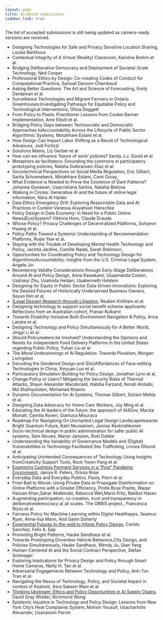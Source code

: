 ```yaml
---
layout: page
title: Accepted submissions
sidebar_link: true
---
```


The list of accepted submissions is still being updated as camera-ready versions are received.

- Designing Technologies for Safe and Privacy Sensitive Location Sharing, Louise Barkhuus 
- Contextual Integrity of A Virtual (Reality) Classroom, Karoline Brehm et al.
- Bridging Deliberative Democracy and Deployment of Societal-Scale Technology, Ned Cooper
- Professional Ethics by Design: Co-creating Codes of Conduct for Computational Practice, Samuel Danzon-Chambaud
- Asking Better Questions: The Art and Science of Forecasting, Emily Dardaman et al.
- Surveillance Technologies and Migrant Farmers in Ontario Greenhouses:Investigating Pathways for Equitable Policy and Technological Interventions, Olivia Doggett
- From Policy to Pixels: Practitioner Lessons from Cookie Banner Implementation, 	Ame Elliott et al.
- Bridging Policy Gaps between Technocratic and Democratic Approaches toAccountability Across the Lifecycle of Public Sector Algorithmic Systems, Motahhare Eslami et al.
- How Design Can Impact Labor Shifting as a Result of Technological Advances, Jodi Forlizzi
- Solutions Matrix, Liz Gerber et al.
- How can we influence ‘future of work’ policies? Sandy J.J. Gould et al.
- Metaphors as facilitators: Grounding the commons in participatory prototyping policies, Natalia Gulbransen-Diaz et al.
- Sociotechnical Perspectives on Social Media Regulation, Eric Gilbert, Sarita Schoenebeck, Motahhare Eslami, Cami Goray,
- What Evidence is Needed to Prove the Existence of Dark Patterns? Johanna Gunawan, Usacristiana Santos, Nataliia Bielova
- Walking in Circles: Generative AI and the future of online legal information, Nóra Al Haider
- Data Ethics Emergency Drill: Exploring Responsible Data and AI Practices in Context Vanessa Aisyahsari Hanschke
- Policy Design in Data Economy: In Need for a Public Online News(Eco)System? Viktoria Horn, Claude Draude
- Whose Policy? Privacy Challenges of Decentralized Platforms, Sohyeon Hwang et al.
- Policy Paths Toward a Systemic Understanding of Recommendation Platforms,	Ruijie Yew et al.
- Staying with the Trouble of Developing Mental Health Technology and Policy, Jacinta Jardine, Camille Nadal, Sarah Robinson,
- Opportunities for Coordinating Policy and Technology Design for AlgorithmicAccountability: Insights from the U.S. Criminal Legal System, Angela Jin
- Recentering Validity Considerations through Early-Stage Deliberations Around AI and Policy Design, Anna Kawakami, Usaamanda Coston, Usahaiyi Zhu, Usahoda Heidari, Usakenneth Holstein
- Designing for Equity in Public Sector Data-Driven Innovations: Exploring the Desired Futures of Historically Underserved Business Owners, Seyun Kim et al.
- [(Legal Design) Research through Litigation](http://arxiv.org/abs/2303.14336), Reuben Kirkham et al.
- Designing technology to support social benefit scheme applicants: Reflections from an Australian cohort, Pranav Kulkarni
- Towards Disability-Inclusive Built-Environment Navigation & Policy, Anna Landre et al.
- Designing Technology and Policy Simultaneously for A Better World, Jingyi Li et al. 
- Should Policymakers be Involved? Understanding the Opinions and Needs for Independent Food Delivery Platforms in the United States regarding Public Policy, Yuhan Liu et al.
- The Moral Underpinnings of AI Regulation: Towards Pluralism, Morgan Livingston
- Decoding the Gendered Design and (Dis)Affordances of Face-editing Technologies in China, Xinyuan Luo et al.
- Participatory Simulation-Building for Policy Design, Jonathan Lynn et al.
- Change Policy or Users? Mitigating the Security Risks of Thermal Attacks, Shaun Alexander Macdonald, Habiba Farzand, Norah Alotaibi, Md Shafiqulislam, Mohamed Khamis
- Dynamic Documentation for AI Systems, Thomas Gilbert, Soham Mehta et al.
- Designing Data Advocacy for Home Care Workers, Joy Ming et al.
- Educating the AI leaders of the future: the approach of AI4Gov, Marzia Mortati, Camilla Roveri, Gianluca Misuraca
- Roadmap For Navigating On Uncharted Legal Design Landscapetowards Bright Quantum Future, Katri Nousiainen, Joonas Keskirahkonen
- Socio-technical design in public administration for safer public AI systems, Sem Nouws, Marijn Janssen, Roel Dobbe
- Understanding the Variability of Governance Models and (Digital) Vulnerabilities in Technology-Facilitated Sex Trafficking, Linnea Öhlund et al.
- Anticipating Unintended Consequences of Technology Using Insights fromCreativity Support Tools, Rock Yuren Pang et al.
- [Examining Cashless Payment Services in a “Post” Pandemic Environment](http://arxiv.org/abs/2303.12970), Janiya R. Peters, Orissa Rose
- Everyday Data and Everyday Publics, Paola, Pierri et al.
- From Bad to Worse: Using Private Data to Propagate Disinformation on Online Platforms with a Greater Efficiency, Protik Bose Pranto, Waqar Hassan Khan,Sahar Abdelnabi, Rebecca Weil,Mario Fritz, Rakibul Hasan
- Augmenting participation, co-creation, trust and transparency in deliberativedemocracy at all scales. The ORBIS project., Francesca Rizzo et al.
- Fairness Policy for Machine Learning within Digital Healthapps, Seamus Ryan, Anna-lisa Mann, And Gavin Doherty
- [Experiential Futures In-the-wild to Inform Policy Design](https://arxiv.org/abs/2303.14174), Camilo Sanchez, Felix A. Epp
- Promoting Bright Patterns, Hauke Sandhaus et al.
- Towards Prototyping Driverless Vehicle Behaviors,City Design, and Policies Simultaneously, Hauke Sandhaus, Wendy Ju, Qian Yang
- Human-Centered AI and the Social Contract Perspective, Stefan Schmager
- Exploring Implications for Privacy Design and Policy through Smart Home Cameras, Neilly H. Tan et al.
- Adversarial Engagements Between Technology and Policy, Anh-Ton Tran et al.
- Navigating the Nexus of Technology, Policy, and Societal Impact in context of Kashmir, Asra Sakeen Wani et al.
- [Thinking Upstream: Ethics and Policy Opportunities in AI Supply Chains](https://arxiv.org/abs/2303.07529), David Gray Widder, Richmond Wong
- Epistemic Injustice in Technology and Policy Design: Lessons from New York City’s Heat Complaints System, Mohsin Yousufi, Usacharlotte Alexander, Usanassim Parvin
